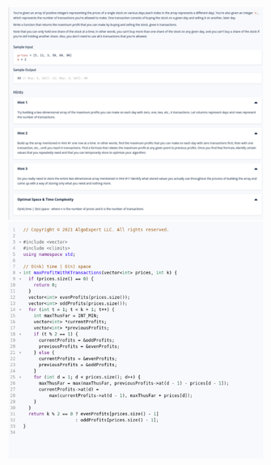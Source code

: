<img src=https://github.com/MariaSkr/Dynamic-Programming/blob/main/MaxProfitWithKTransactions/MaxProfitWithKTransactions.png
 />
 <img src=https://github.com/MariaSkr/Dynamic-Programming/blob/main/MaxProfitWithKTransactions/MaxProfitWithKTransactions1.png
 />
